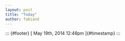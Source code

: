 ```yaml
---
layout: post
title: "Today"
author: fabiand
---
```



::: {#footer}
[ May 19th, 2014 12:48pm ]{#timestamp}
:::
